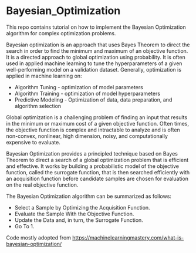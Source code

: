 # Bayesian_Optimization

This repo contains tutorial on how to implement the Bayesian Optimization algorithm for complex optimization problems. 

Bayesian optimization is an approach that uses Bayes Theorem to direct the search in order to find the minimum and maximum of an objective function. It is a directed approach to global optimization using probability. It is often used in applied machine learning to tune the hyperparameters of a given well-performing model on a validation dataset. Generally, optimization is applied in machine learning on:
  
  - Algorithm Tuning - optimization of model parameters
  - Algorithm Training - optimization of model hyperparameters
  - Predictive Modeling - Optimization of data, data preparation, and algorithm selection

Global optimization is a challenging problem of finding an input that results in the minimum or maximum cost of a given objective function. Often times, the objective function is complex and intractable to analyze and is often non-convex, nonlinear, high dimension, noisy, and computationally expensive to evaluate.

Bayesian Optimization provides a principled technique based on Bayes Theorem to direct a search of a global optimization problem that is efficient and effective. It works by building a probabilistic model of the objective function, called the surrogate function, that is then searched efficiently with an acquisition function before candidate samples are chosen for evaluation on the real objective function.

The Bayesian Optimization algorithm can be summarized as follows:

 - Select a Sample by Optimizing the Acquisition Function.
 - Evaluate the Sample With the Objective Function.
 - Update the Data and, in turn, the Surrogate Function.
 - Go To 1.

Code mostly adopted from https://machinelearningmastery.com/what-is-bayesian-optimization/
